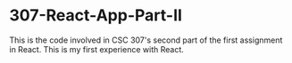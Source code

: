 # 307-React-App-Part-II
This is the code involved in CSC 307's second part of the first assignment in React.
This is my first experience with React.
